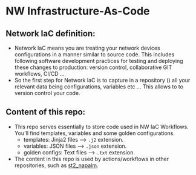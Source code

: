 # NW Infrastructure-As-Code

## Network IaC definition:

- Network IaC means you are treating your network devices configurations in a manner similar to source code. This includes following software development practices for testing and deploying these changes to production: version control, collaborative GIT workflows, CI/CD ...
- So the first step for Network IaC is to capture in a repository () all your relevant data being configurations, variables etc ... This allows to to version control your code.

## Content of this repo:
- This repo serves essentially to store code used in NW IaC Workflows. You'll find templates, variables and some golden configurations.
	- templates: Jinja2 files --> ```.j2``` extension.
	- variables: JSON files --> ```.json``` extension.
	- golden configs: Text files --> ```.txt``` extension.
- The content in this repo is used by actions/workflows in other repositories, such as [st2_napalm](https://github.com/mab27/st2_napalm).



